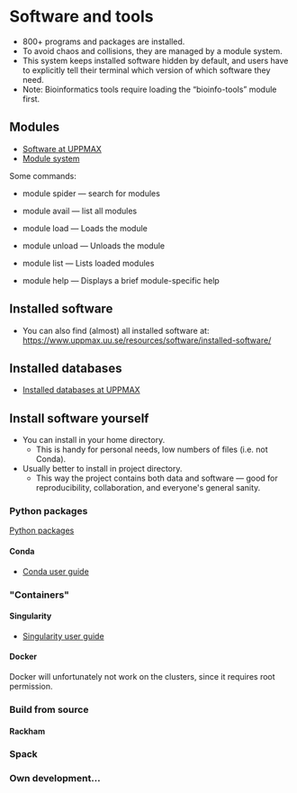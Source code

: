 # Software and tools

- 800+ programs and packages are installed.
- To avoid chaos and collisions, they are managed by a module system.
- This system keeps installed software hidden by default, and users have to explicitly tell their terminal which version of which software they need.
- Note: Bioinformatics tools require loading the “bioinfo-tools” module first.

## Modules

- [Software at UPPMAX](https://www.uppmax.uu.se/resources/software/)
- [Module system](https://www.uppmax.uu.se/resources/software/module-system/)

Some commands:

- module spider <name> — search for modules

- module avail  — list all modules

- module load <module name> — Loads the module

- module unload <module name> — Unloads the module

- module list — Lists loaded modules

- module help <module name> — Displays a brief module-specific help


## Installed software
- You can also find (almost) all installed software at:
    https://www.uppmax.uu.se/resources/software/installed-software/
  
## Installed databases
- [Installed databases at UPPMAX](https://www.uppmax.uu.se/resources/databases/)

## Install software yourself
- You can install in your home directory.
  - This is handy for personal needs, low numbers of files (i.e. not Conda).
- Usually better to install in project directory.
  - This way the project contains both data and software — good for reproducibility, collaboration, and everyone's general sanity.

### Python packages
[Python packages](https://uppmax.uu.se/support/user-guides/python-user-guide/)

#### Conda
- [Conda user guide](https://www.uppmax.uu.se/support/user-guides/conda-user-guide/)

### "Containers"
#### Singularity
- [Singularity user guide](https://www.uppmax.uu.se/support/user-guides/singularity-user-guide/)

#### Docker
Docker will unfortunately not work on the clusters, since it requires root permission.

### Build from source

#### Rackham


### Spack

### Own development...


